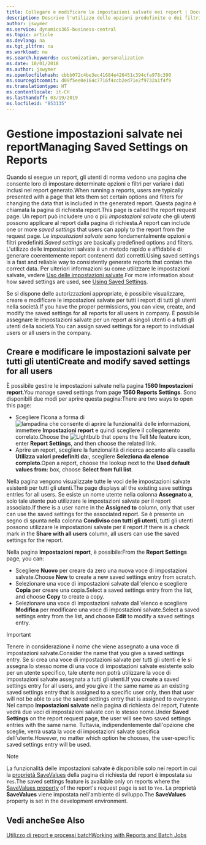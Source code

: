 ```yaml
---
title: Collegare e modificare le impostazioni salvate nei report | Documenti Microsoft
description: Descrive l'utilizzo delle opzioni predefinite e dei filtri per personalizzare un report e generare dati corretti.
author: jswymer
ms.service: dynamics365-business-central
ms.topic: article
ms.devlang: na
ms.tgt_pltfrm: na
ms.workload: na
ms.search.keywords: customization, personalization
ms.date: 10/01/2018
ms.author: jswymer
ms.openlocfilehash: cbbb072c4be3ec41684e426451c394cfa978c390
ms.sourcegitcommit: d09f5ee0e164c7716f4ccb2ed71e2f9732a1f4f9
ms.translationtype: HT
ms.contentlocale: it-CH
ms.lasthandoff: 03/19/2019
ms.locfileid: "853135"
---
```

# <a name="managing-saved-settings-on-reports"></a><span data-ttu-id="9e638-103">Gestione impostazioni salvate nei report</span><span class="sxs-lookup"><span data-stu-id="9e638-103">Managing Saved Settings on Reports</span></span>
<span data-ttu-id="9e638-104">Quando si esegue un report, gli utenti di norma vedono una pagina che consente loro di impostare determinate opzioni e filtri per variare i dati inclusi nel report generato.</span><span class="sxs-lookup"><span data-stu-id="9e638-104">When running a reports, users are typically presented with a page that lets them set certain options and filters for changing the data that is included in the generated report.</span></span> <span data-ttu-id="9e638-105">Questa pagina è chiamata la pagina di richiesta report.</span><span class="sxs-lookup"><span data-stu-id="9e638-105">This page is called the report request page.</span></span> <span data-ttu-id="9e638-106">Un report può includere uno o più *impostazioni salvate* che gli utenti possono applicare al report dalla pagina di richiesta.</span><span class="sxs-lookup"><span data-stu-id="9e638-106">A report can include one or more *saved settings* that users can apply to the report from the request page.</span></span> <span data-ttu-id="9e638-107">Le *impostazioni salvate* sono fondamentalmente opzioni e filtri predefiniti.</span><span class="sxs-lookup"><span data-stu-id="9e638-107">*Saved settings* are basically predefined options and filters.</span></span> <span data-ttu-id="9e638-108">L'utilizzo delle impostazioni salvate è un metodo rapido e affidabile di generare coerentemente report contenenti dati corretti.</span><span class="sxs-lookup"><span data-stu-id="9e638-108">Using saved settings is a fast and reliable way to consistently generate reports that contain the correct data.</span></span> <span data-ttu-id="9e638-109">Per ulteriori informazioni su come utilizzare le impostazioni salvate, vedere [Uso delle impostazioni salvate](ui-work-report.md#SavedSettings).</span><span class="sxs-lookup"><span data-stu-id="9e638-109">For more information about how saved settings are used, see [Using Saved Settings](ui-work-report.md#SavedSettings).</span></span>

<span data-ttu-id="9e638-110">Se si dispone delle autorizzazioni appropriate, è possibile visualizzare, creare e modificare le impostazioni salvate per tutti i report di tutti gli utenti nella società.</span><span class="sxs-lookup"><span data-stu-id="9e638-110">If you have the proper permissions, you can view, create, and modify the saved settings for all reports for all users in company.</span></span> <span data-ttu-id="9e638-111">È possibile assegnare le impostazioni salvate per un report ai singoli utenti o a tutti gli utenti della società.</span><span class="sxs-lookup"><span data-stu-id="9e638-111">You can assign saved settings for a report to individual users or all users in the company.</span></span>

<!--
## Apply saved settings to a report
1. Open the report.

   The report request page appears.    
2. In the **Saved Settings** section of the page, set the **Name** field  to the saved settings that you want to use.

   The **Saved Settings** section only appears if the report has been run before or if there are existing saved settings entries. The saved settings entry called **Last used options and filters** is always available. These settings are the option and filter values that were used the last time you ran the report.

-->

## <a name="create-and-modify-saved-settings-for-all-users"></a><span data-ttu-id="9e638-112">Creare e modificare le impostazioni salvate per tutti gli utenti</span><span class="sxs-lookup"><span data-stu-id="9e638-112">Create and modify saved settings for all users</span></span>
<span data-ttu-id="9e638-113">È possibile gestire le impostazioni salvate nella pagina **1560 Impostazioni report**.</span><span class="sxs-lookup"><span data-stu-id="9e638-113">You manage saved settings from page **1560 Reports Settings**.</span></span> <span data-ttu-id="9e638-114">Sono disponibili due modi per aprire questa pagina:</span><span class="sxs-lookup"><span data-stu-id="9e638-114">There are two ways to open this page:</span></span>
-   <span data-ttu-id="9e638-115">Scegliere l'icona a forma di ![lampadina che consente di aprire la funzionalità delle informazioni](media/ui-search/search_small.png "Informazioni sull'operazione che si desidera eseguire"), immettere **Impostazioni report** e quindi scegliere il collegamento correlato.</span><span class="sxs-lookup"><span data-stu-id="9e638-115">Choose the ![Lightbulb that opens the Tell Me feature](media/ui-search/search_small.png "Tell me what you want to do") icon, enter **Report Settings**, and then choose the related link.</span></span>
-   <span data-ttu-id="9e638-116">Aprire un report, scegliere la funzionalità di ricerca accanto alla casella **Utilizza valori predefiniti da:**, scegliere **Seleziona da elenco completo**.</span><span class="sxs-lookup"><span data-stu-id="9e638-116">Open a report, choose the lookup next to the **Used default values from:** box, choose **Select from full list**.</span></span>

<span data-ttu-id="9e638-117">Nella pagina vengono visualizzate tutte le voci delle impostazioni salvate esistenti per tutti gli utenti.</span><span class="sxs-lookup"><span data-stu-id="9e638-117">The page displays all the existing save settings entries for all users.</span></span> <span data-ttu-id="9e638-118">Se esiste un nome utente nella colonna **Assegnato a**, solo tale utente può utilizzare le impostazioni salvate per il report associato.</span><span class="sxs-lookup"><span data-stu-id="9e638-118">If there is a user name in the **Assigned to** column, only that user can use the saved settings for the associated report.</span></span> <span data-ttu-id="9e638-119">Se è presente un segno di spunta nella colonna **Condiviso con tutti gli utenti**, tutti gli utenti possono utilizzare le impostazioni salvate per il report.</span><span class="sxs-lookup"><span data-stu-id="9e638-119">If there is a check mark in the **Share with all users** column, all users can use the saved settings for the report.</span></span>

<span data-ttu-id="9e638-120">Nella pagina **Impostazioni report**, è possibile:</span><span class="sxs-lookup"><span data-stu-id="9e638-120">From the **Report Settings** page, you can:</span></span>
-   <span data-ttu-id="9e638-121">Scegliere **Nuovo** per creare da zero una nuova voce di impostazioni salvate.</span><span class="sxs-lookup"><span data-stu-id="9e638-121">Choose **New** to create a new saved settings entry from scratch.</span></span>
-   <span data-ttu-id="9e638-122">Selezionare una voce di impostazioni salvate dall'elenco e scegliere **Copia** per creare una copia.</span><span class="sxs-lookup"><span data-stu-id="9e638-122">Select a saved settings entry from the list, and choose **Copy** to create a copy.</span></span>
-   <span data-ttu-id="9e638-123">Selezionare una voce di impostazioni salvate dall'elenco e scegliere **Modifica** per modificare una voce di impostazioni salvate.</span><span class="sxs-lookup"><span data-stu-id="9e638-123">Select a saved settings entry from the list, and choose **Edit** to modify a saved settings entry.</span></span>


> [!Important]
> <span data-ttu-id="9e638-124">Tenere in considerazione il nome che viene assegnato a una voce di impostazioni salvate.</span><span class="sxs-lookup"><span data-stu-id="9e638-124">Consider the name that you give a saved settings entry.</span></span> <span data-ttu-id="9e638-125">Se si crea una voce di impostazioni salvate per tutti gli utenti e le si assegna lo stesso nome di una voce di impostazioni salvate esistente solo per un utente specifico, tale utente non potrà utilizzare la voce di impostazioni salvate assegnata a tutti gli utenti.</span><span class="sxs-lookup"><span data-stu-id="9e638-125">If you create a saved settings entry for all users, and you give it the same name as an existing saved settings entry that is assigned to a specific user only, then that user will not be able to use the saved settings entry that is assigned to everyone.</span></span>  <span data-ttu-id="9e638-126">Nel campo **Impostazioni salvate** nella pagina di richiesta del report, l'utente vedrà due voci di impostazioni salvate con lo stesso nome.</span><span class="sxs-lookup"><span data-stu-id="9e638-126">Under **Saved Settings** on the report request page, the user will see two saved settings entries with the same name.</span></span> <span data-ttu-id="9e638-127">Tuttavia, indipendentemente dall'opzione che sceglie, verrà usata la voce di impostazioni salvate specifica dell'utente.</span><span class="sxs-lookup"><span data-stu-id="9e638-127">However, no matter which option he chooses, the user-specific saved settings entry will be used.</span></span>

> [!NOTE]
> <span data-ttu-id="9e638-128">La funzionalità delle impostazioni salvate è disponibile solo nei report in cui la [proprietà SaveValues](https://docs.microsoft.com/en-us/dynamics-nav/savevalues-property) della pagina di richiesta del report è impostata su `Yes`.</span><span class="sxs-lookup"><span data-stu-id="9e638-128">The saved settings feature is available only on reports where the [SaveValues property](https://docs.microsoft.com/en-us/dynamics-nav/savevalues-property) of the report's request page is set to `Yes`.</span></span> <span data-ttu-id="9e638-129">La proprietà **SaveValues** viene impostata nell'ambiente di sviluppo.</span><span class="sxs-lookup"><span data-stu-id="9e638-129">The **SaveValues** property is set in the development environment.</span></span>  

## <a name="see-also"></a><span data-ttu-id="9e638-130">Vedi anche</span><span class="sxs-lookup"><span data-stu-id="9e638-130">See Also</span></span>
[<span data-ttu-id="9e638-131">Utilizzo di report e processi batch</span><span class="sxs-lookup"><span data-stu-id="9e638-131">Working with Reports and Batch Jobs</span></span>](ui-work-report.md)  
